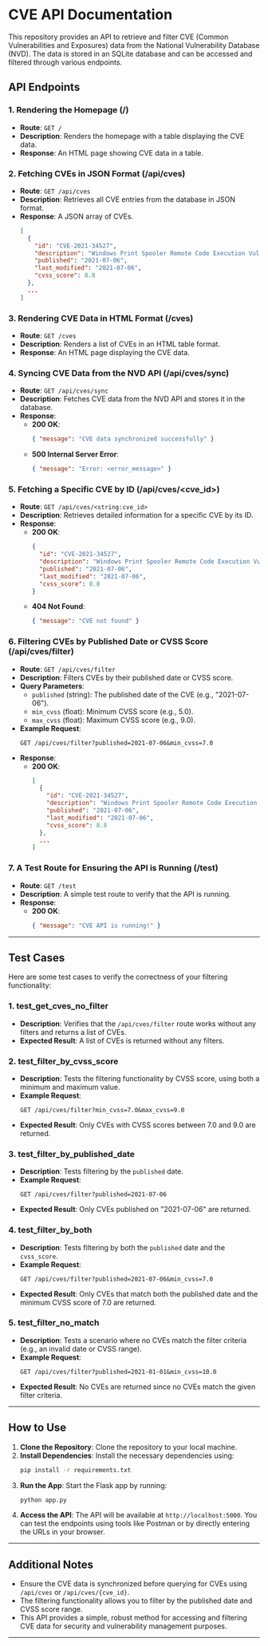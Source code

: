 # CVE API Documentation

This repository provides an API to retrieve and filter CVE (Common Vulnerabilities and Exposures) data from the National Vulnerability Database (NVD). The data is stored in an SQLite database and can be accessed and filtered through various endpoints.

## **API Endpoints**

### **1. Rendering the Homepage (/)**
- **Route**: `GET /`
- **Description**: Renders the homepage with a table displaying the CVE data.
- **Response**: An HTML page showing CVE data in a table.

### **2. Fetching CVEs in JSON Format (/api/cves)**
- **Route**: `GET /api/cves`
- **Description**: Retrieves all CVE entries from the database in JSON format.
- **Response**: A JSON array of CVEs.
  ```json
  [
    {
      "id": "CVE-2021-34527",
      "description": "Windows Print Spooler Remote Code Execution Vulnerability",
      "published": "2021-07-06",
      "last_modified": "2021-07-06",
      "cvss_score": 8.8
    },
    ...
  ]
  ```

### **3. Rendering CVE Data in HTML Format (/cves)**
- **Route**: `GET /cves`
- **Description**: Renders a list of CVEs in an HTML table format.
- **Response**: An HTML page displaying the CVE data.

### **4. Syncing CVE Data from the NVD API (/api/cves/sync)**
- **Route**: `GET /api/cves/sync`
- **Description**: Fetches CVE data from the NVD API and stores it in the database.
- **Response**:
  - **200 OK**: 
    ```json
    { "message": "CVE data synchronized successfully" }
    ```
  - **500 Internal Server Error**: 
    ```json
    { "message": "Error: <error_message>" }
    ```

### **5. Fetching a Specific CVE by ID (/api/cves/<cve_id>)**
- **Route**: `GET /api/cves/<string:cve_id>`
- **Description**: Retrieves detailed information for a specific CVE by its ID.
- **Response**:
  - **200 OK**:
    ```json
    {
      "id": "CVE-2021-34527",
      "description": "Windows Print Spooler Remote Code Execution Vulnerability",
      "published": "2021-07-06",
      "last_modified": "2021-07-06",
      "cvss_score": 8.8
    }
    ```
  - **404 Not Found**:
    ```json
    { "message": "CVE not found" }
    ```

### **6. Filtering CVEs by Published Date or CVSS Score (/api/cves/filter)**
- **Route**: `GET /api/cves/filter`
- **Description**: Filters CVEs by their published date or CVSS score.
- **Query Parameters**:
  - `published` (string): The published date of the CVE (e.g., "2021-07-06").
  - `min_cvss` (float): Minimum CVSS score (e.g., 5.0).
  - `max_cvss` (float): Maximum CVSS score (e.g., 9.0).
- **Example Request**:
  ```
  GET /api/cves/filter?published=2021-07-06&min_cvss=7.0
  ```
- **Response**:
  - **200 OK**:
    ```json
    [
      {
        "id": "CVE-2021-34527",
        "description": "Windows Print Spooler Remote Code Execution Vulnerability",
        "published": "2021-07-06",
        "last_modified": "2021-07-06",
        "cvss_score": 8.8
      },
      ...
    ]
    ```

### **7. A Test Route for Ensuring the API is Running (/test)**
- **Route**: `GET /test`
- **Description**: A simple test route to verify that the API is running.
- **Response**:
  - **200 OK**:
    ```json
    { "message": "CVE API is running!" }
    ```

---

## **Test Cases**

Here are some test cases to verify the correctness of your filtering functionality:

### **1. test_get_cves_no_filter**
- **Description**: Verifies that the `/api/cves/filter` route works without any filters and returns a list of CVEs.
- **Expected Result**: A list of CVEs is returned without any filters.

### **2. test_filter_by_cvss_score**
- **Description**: Tests the filtering functionality by CVSS score, using both a minimum and maximum value.
- **Example Request**: 
  ```
  GET /api/cves/filter?min_cvss=7.0&max_cvss=9.0
  ```
- **Expected Result**: Only CVEs with CVSS scores between 7.0 and 9.0 are returned.

### **3. test_filter_by_published_date**
- **Description**: Tests filtering by the `published` date.
- **Example Request**: 
  ```
  GET /api/cves/filter?published=2021-07-06
  ```
- **Expected Result**: Only CVEs published on "2021-07-06" are returned.

### **4. test_filter_by_both**
- **Description**: Tests filtering by both the `published` date and the `cvss_score`.
- **Example Request**:
  ```
  GET /api/cves/filter?published=2021-07-06&min_cvss=7.0
  ```
- **Expected Result**: Only CVEs that match both the published date and the minimum CVSS score of 7.0 are returned.

### **5. test_filter_no_match**
- **Description**: Tests a scenario where no CVEs match the filter criteria (e.g., an invalid date or CVSS range).
- **Example Request**:
  ```
  GET /api/cves/filter?published=2021-01-01&min_cvss=10.0
  ```
- **Expected Result**: No CVEs are returned since no CVEs match the given filter criteria.

---

## **How to Use**

1. **Clone the Repository**: Clone the repository to your local machine.
2. **Install Dependencies**: Install the necessary dependencies using:
   ```bash
   pip install -r requirements.txt
   ```
3. **Run the App**: Start the Flask app by running:
   ```bash
   python app.py
   ```
4. **Access the API**: The API will be available at `http://localhost:5000`. You can test the endpoints using tools like Postman or by directly entering the URLs in your browser.

---

## **Additional Notes**

- Ensure the CVE data is synchronized before querying for CVEs using `/api/cves` or `/api/cves/{cve_id}`.
- The filtering functionality allows you to filter by the published date and CVSS score range.
- This API provides a simple, robust method for accessing and filtering CVE data for security and vulnerability management purposes.

---